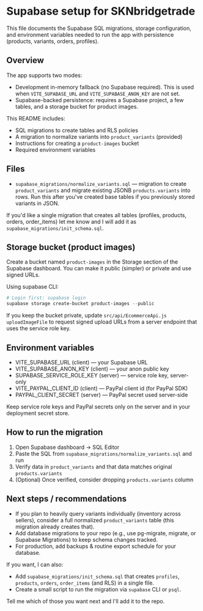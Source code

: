 # Supabase setup for SKNbridgetrade

This file documents the Supabase SQL migrations, storage configuration, and environment variables needed to run the app with persistence (products, variants, orders, profiles).

## Overview
The app supports two modes:
- Development in-memory fallback (no Supabase required). This is used when `VITE_SUPABASE_URL` and `VITE_SUPABASE_ANON_KEY` are not set.
- Supabase-backed persistence: requires a Supabase project, a few tables, and a storage bucket for product images.

This README includes:
- SQL migrations to create tables and RLS policies
- A migration to normalize variants into `product_variants` (provided)
- Instructions for creating a `product-images` bucket
- Required environment variables

## Files
- `supabase_migrations/normalize_variants.sql` — migration to create `product_variants` and migrate existing JSONB `products.variants` into rows. Run this after you've created base tables if you previously stored variants in JSON.

If you'd like a single migration that creates all tables (profiles, products, orders, order_items) let me know and I will add it as `supabase_migrations/init_schema.sql`.

## Storage bucket (product images)
Create a bucket named `product-images` in the Storage section of the Supabase dashboard. You can make it public (simpler) or private and use signed URLs.

Using supabase CLI:
```powershell
# Login first: supabase login
supabase storage create-bucket product-images --public
```

If you keep the bucket private, update `src/api/EcommerceApi.js` `uploadImageFile` to request signed upload URLs from a server endpoint that uses the service role key.

## Environment variables
- VITE_SUPABASE_URL (client) — your Supabase URL
- VITE_SUPABASE_ANON_KEY (client) — your anon public key
- SUPABASE_SERVICE_ROLE_KEY (server) — service role key, server-only
- VITE_PAYPAL_CLIENT_ID (client) — PayPal client id (for PayPal SDK)
- PAYPAL_CLIENT_SECRET (server) — PayPal secret used server-side

Keep service role keys and PayPal secrets only on the server and in your deployment secret store.

## How to run the migration
1. Open Supabase dashboard → SQL Editor
2. Paste the SQL from `supabase_migrations/normalize_variants.sql` and run
3. Verify data in `product_variants` and that data matches original `products.variants`
4. (Optional) Once verified, consider dropping `products.variants` column

## Next steps / recommendations
- If you plan to heavily query variants individually (inventory across sellers), consider a full normalized `product_variants` table (this migration already creates that).
- Add database migrations to your repo (e.g., use pg-migrate, migrate, or Supabase Migrations) to keep schema changes tracked.
- For production, add backups & routine export schedule for your database.

If you want, I can also:
- Add `supabase_migrations/init_schema.sql` that creates `profiles`, `products`, `orders`, `order_items` (and RLS) in a single file.
- Create a small script to run the migration via `supabase` CLI or `psql`.

Tell me which of those you want next and I'll add it to the repo.
